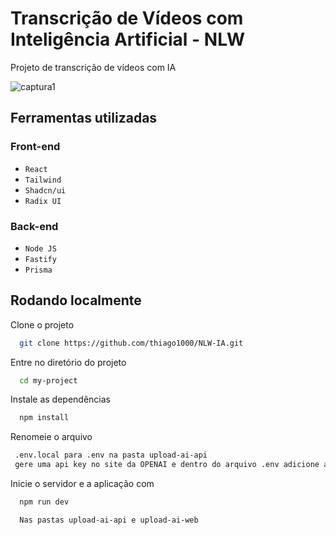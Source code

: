 # Transcrição de Vídeos com Inteligência Artificial - NLW

Projeto de transcrição de vídeos com IA


![captura1](https://github.com/thiago1000/NLW-IA/assets/20708420/955e861c-9a94-483f-ab06-ed4a16ec4a63)


## Ferramentas utilizadas

### Front-end
- `React`
- `Tailwind`
- `Shadcn/ui`
- `Radix UI`

### Back-end

- `Node JS`
- `Fastify`
- `Prisma`



## Rodando localmente

Clone o projeto

```bash
  git clone https://github.com/thiago1000/NLW-IA.git
```

Entre no diretório do projeto

```bash
  cd my-project
```

Instale as dependências

```bash
  npm install
```

Renomeie o arquivo 

```bash
 .env.local para .env na pasta upload-ai-api
 gere uma api key no site da OPENAI e dentro do arquivo .env adicione a key em OPENAI_KEY 
```

Inicie o servidor e a aplicação com

```bash
  npm run dev

  Nas pastas upload-ai-api e upload-ai-web
```

